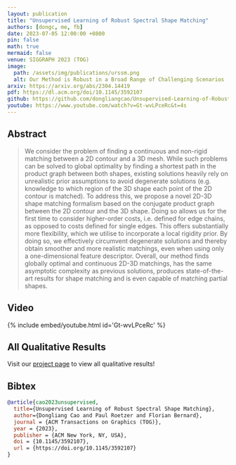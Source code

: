 ```yaml
---
layout: publication
title: "Unsupervised Learning of Robust Spectral Shape Matching"
authors: [dongc, me, fb]
date: 2023-07-05 12:00:00 +0800
pin: false
math: true
mermaid: false
venue: SIGGRAPH 2023 (TOG)
image:
  path: /assets/img/publications/urssm.png
  alt: Our Method is Robust in a Broad Range of Challenging Scenarios
arxiv: https://arxiv.org/abs/2304.14419
pdf: https://dl.acm.org/doi/10.1145/3592107
github: https://github.com/dongliangcao/Unsupervised-Learning-of-Robust-Spectral-Shape-Matching
youtube: https://www.youtube.com/watch?v=Gt-wvLPceRc&t=4s
---
```


## Abstract

> We consider the problem of finding a continuous and non-rigid matching between a 2D contour and a 3D mesh. While such problems can be solved to global optimality by finding a shortest path in the product graph between both shapes, existing solutions heavily rely on unrealistic prior assumptions to avoid degenerate solutions (e.g. knowledge to which region of the 3D shape each point of the 2D contour is matched). To address this, we propose a novel 2D-3D shape matching formalism based on the conjugate product graph between the 2D contour and the 3D shape. Doing so allows us for the first time to consider higher-order costs, i.e. defined for edge chains, as opposed to costs defined for single edges. This offers substantially more flexibility, which we utilise to incorporate a local rigidity prior. By doing so, we effectively circumvent degenerate solutions and thereby obtain smoother and more realistic matchings, even when using only a one-dimensional feature descriptor. Overall, our method finds globally optimal and continuous 2D-3D matchings, has the same asymptotic complexity as previous solutions, produces state-of-the-art results for shape matching and is even capable of matching partial shapes.  

## Video

{% include embed/youtube.html id='Gt-wvLPceRc' %}

## All Qualitative Results

Visit our <a href="https://dongliangcao.github.io/urssm/">project page</a> to view all qualitative results!

## Bibtex
```bibtex
@article{cao2023unsupervised,
  title={Unsupervised Learning of Robust Spectral Shape Matching}, 
  author={Dongliang Cao and Paul Roetzer and Florian Bernard},
  journal = {ACM Transactions on Graphics (TOG)},
  year = {2023},
  publisher = {ACM New York, NY, USA},
  doi = {10.1145/3592107},
  url = {https://doi.org/10.1145/3592107}
}
```

